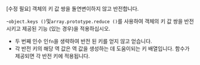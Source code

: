 [수정 필요]
객체의 키 값 쌍을 돌연변이하지 않고 반전합니다.

-`object.keys ()`및`array.prototype.reduce ()`를 사용하여 객체의 키 값 쌍을 반전시키고 제공된 기능 (있는 경우)을 적용하십시오.
- 두 번째 인수 인`fn`을 생략하여 반전 된 키를 얻지 않고 얻습니다.
- 각 반전 키의 해당 역 값은 역 값을 생성하는 데 도움이되는 키 배열입니다. 함수가 제공되면 각 반전 키에 적용됩니다.